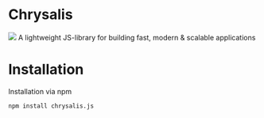 # Chrysalis
![](https://psv4.userapi.com/c848020/u89764048/docs/d13/910b087f2bd3/chrysalis.jpg?extra=duONMyqpsRAFGQ7yDZ1Xq-rTSXQuomkgRMouBzB--1n5ZFdATUKzEeLnm_OEuDSQKwGAX2wBs-CtsUOG9Sg6RUkuG8OCnuvOF7Td0VCmPjWDiiNLYGX-4IFS1q8XtBDT2KpTLKn5tfZUvr_eJqU-Z_2s)
A lightweight JS-library for building fast, modern &amp; scalable applications

# Installation
Installation via npm  

```bash
npm install chrysalis.js
```